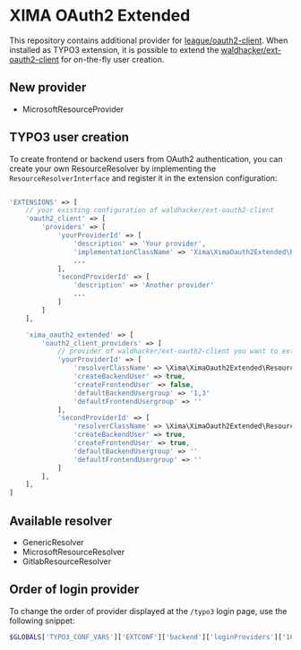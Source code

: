 # XIMA OAuth2 Extended

This repository contains additional provider for [league/oauth2-client](https://github.com/thephpleague/oauth2-client). When installed as TYPO3 extension, it is possible to extend the [waldhacker/ext-oauth2-client](https://github.com/waldhacker/ext-oauth2-client) for on-the-fly user creation.

## New provider

* MicrosoftResourceProvider

## TYPO3 user creation

To create frontend or backend users from OAuth2 authentication, you can create your own ResourceResolver by implementing the `ResourceResolverInterface` and register it in the extension configuration:

```php

'EXTENSIONS' => [
    // your existing configuration of waldhacker/ext-oauth2-client
    'oauth2_client' => [
        'providers' => [
            'yourProviderId' => [
                'description' => 'Your provider',
                'implementationClassName' => 'Xima\XimaOauth2Extended\ResourceProvider\MicrosoftResourceProvider',
                ...
            ],
            'secondProviderId' => [
                'description' => 'Another provider'
                ...
            ]
        ]
    ],

    'xima_oauth2_extended' => [
        'oauth2_client_providers' => [
            // provider of waldhacker/ext-oauth2-client you want to extend
            'yourProviderId' => [
                'resolverClassName' => \Xima\XimaOauth2Extended\ResourceResolver\MicrosoftResourceResolver::class,
                'createBackendUser' => true,
                'createFrontendUser' => false,
                'defaultBackendUsergroup' => '1,3'
                'defaultFrontendUsergroup' => ''
            ],
            'secondProviderId' => [
                'resolverClassName' => \Xima\XimaOauth2Extended\ResourceResolver\GenericResolver::class
                'createBackendUser' => true,
                'createFrontendUser' => true,
                'defaultBackendUsergroup' => ''
                'defaultFrontendUsergroup' => ''
            ]
        ],
    ],
]

```

## Available resolver

* GenericResolver
* MicrosoftResourceResolver
* GitlabResourceResolver

## Order of login provider

To change the order of provider displayed at the `/typo3` login page, use the following snippet:

```php
$GLOBALS['TYPO3_CONF_VARS']['EXTCONF']['backend']['loginProviders']['1616569531']['sorting'] = 75;
```
